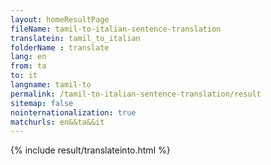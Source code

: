 ```yaml
---
layout: homeResultPage
fileName: tamil-to-italian-sentence-translation
translatein: tamil_to_italian
folderName : translate
lang: en
from: ta
to: it
langname: tamil-to
permalink: /tamil-to-italian-sentence-translation/result
sitemap: false
nointernationalization: true
matchurls: en&&ta&&it
---
```

{% include result/translateinto.html %}

<script src="/js/result/translation.js" data-foldername="{{page.folderName}}" data-lang="{{page.lang}}"></script>
